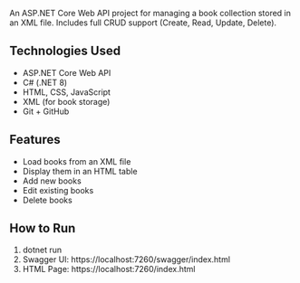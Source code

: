 An ASP.NET Core Web API project for managing a book collection stored in an XML file.
Includes full CRUD support (Create, Read, Update, Delete).

## Technologies Used

- ASP.NET Core Web API
- C# (.NET 8)
- HTML, CSS, JavaScript
- XML (for book storage)
- Git + GitHub

## Features

-  Load books from an XML file
-  Display them in an HTML table
-  Add new books
-  Edit existing books
-  Delete books


##  How to Run

1. dotnet run 
2. Swagger UI: https://localhost:7260/swagger/index.html
3. HTML Page: https://localhost:7260/index.html


   
